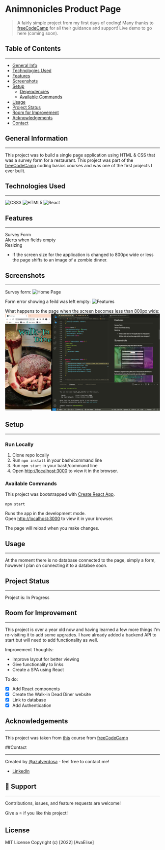 # Animnonicles Product Page

> A fairly simple project from my first days of coding! Many thanks to [freeCodeCamp](https://www.freecodecamp.org/) for all their guidance and support! Live demo to go here (coming soon).

## Table of Contents

---

- [General Info](#general)
- [Technologies Used](#technologies-used)
- [Features](#features)
- [Screenshots](#screenshots)
- [Setup](#setup)
  - [Dependencies](#dependencies)
  - [Available Commands](#available-commands)
- [Usage](#usage)
- [Project Status](#project-status)
- [Room for Improvement](#room-for-improvement)
- [Acknowledgements](#acknowledgements)
- [Contact](#contact)

## General Information

---

This project was to build a single page application using HTML & CSS that was a survey form for a restaurant. This project was part of the [freeCodeCamp](https://www.freecodecamp.org/) coding basics courses and was one of the first projects I ever built.

## Technologies Used

---

![CSS3](https://img.shields.io/badge/CSS3-1572B6.svg?style=for-the-badge&logo=CSS3&logoColor=white)
![HTML5](https://img.shields.io/badge/HTML5-E34F26.svg?style=for-the-badge&logo=HTML5&logoColor=white)
![React](https://img.shields.io/badge/React-61DAFB.svg?style=for-the-badge&logo=React&logoColor=black)

## Features

---

Survey Form<br/>
Alerts when fields empty<br/>
Resizing

- If the screen size for the application is changed to 800px wide or less the page shifts to an image of a zombie dinner.

## Screenshots

---

Survey form:
![Home Page](/UI/screenshots/2.png 'Home Page')

Form error showing a feild was left empty:
![Features](/UI/screenshots/1.png 'Features')

What happens to the page when the screen becomes less than 800px wide:
![less thank 800px](/UI/screenshots/3.png 'less thank 800px')

## Setup

---

### Run Locally

1. Clone repo locally
2. Run `npm install` in your bash/command line
3. Run `npm start` in your bash/command line
4. Open [http://localhost:3000](http://localhost:3000) to view it in the browser.

### Available Commands

This project was bootstrapped with [Create React App](https://github.com/facebook/create-react-app).

`npm start`

Runs the app in the development mode.\
Open [http://localhost:3000](http://localhost:3000) to view it in your browser.

The page will reload when you make changes.

<!-- `npm run dev`

Runs the server. Open [http://localhost:XXXX](http://localhost:XXXX) to view it in your browser. I am also using nodemon.
 -->

## Usage

---

At the moment there is no database connected to the page, simply a form, however I plan on connecting it to a databse soon.

## Project Status

---

Project is: In Progress

## Room for Improvement

---

This project is over a year old now and having learned a few more things I'm re-visiting it to add some upgrades. I have already added a backend API to start but will need to add functionality as well.

Improvement Thoughts:

- Improve layout for better viewing
- Give functionality to links
- Create a SPA using React

To do:

- [x] Add React components
- [x] Create the Walk-in Dead Diner website
- [x] Link to database
- [x] Add Authentication

## Acknowledgements

---

This project was taken from [this](https://www.freecodecamp.org/learn/2022/responsive-web-design/) course from [freeCodeCamp](https://www.freecodecamp.org)

##Contact

---

Created by [@azulverdosa](ellemocambo@gmail.com) - feel free to contact me!

- [LinkedIn](https://www.linkedin.com/in/avatorre/ 'linked')

## 🤝 Support

---

Contributions, issues, and feature requests are welcome!

Give a ⭐️ if you like this project!

## License

MIT License Copyright (c) [2022] [AvaElise]
